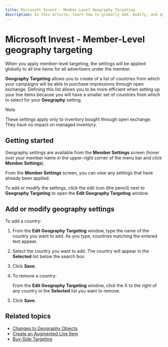 ```yaml
---
title: Microsoft Invest - Member-Level Geography Targeting
description: In this article, learn how to globally add, modify, and apply member-level geography targeting settings to all line items for all advertisers under the member.
---
```


# Microsoft Invest - Member-Level geography targeting

When you apply member-level targeting, the settings will be applied globally to all line items for all advertisers under the member.

**Geography Targeting** allows you to create of a list of countries from which your campaigns will be able to purchase impressions through open exchange. Defining this list allows you to be more efficient when setting up your line items because you will have a smaller set of countries from which to select for your **Geography** setting.

> [!NOTE]
> These settings apply only to inventory bought through open exchange. They have no impact on managed inventory.

## Getting started

Geography settings are available from the **Member Settings** screen (hover over your member name in the upper-right corner of the menu bar and click **Member Settings**).

From the **Member Settings** screen, you can view any settings that have already been applied.

To add or modify the settings, click the edit icon (the pencil) next to **Geography Targeting** to open the **Edit Geography Targeting** window.

## Add or modify geography settings

To add a country:

1. From the **Edit Geography Targeting** window, type the name of the country you want to add. As you type, countries matching the entered text appear.

1. Select the country you want to add. The country will appear in the **Selected** list below the search box.

1. Click **Save**.

1. To remove a country:

    From the **Edit Geography Targeting** window, click the X to the right of any country in the **Selected** list you want to remove.

1. Click **Save**.

## Related topics

- [Changes to Geography Objects](changes-to-geography-objects.md)
- [Create an Augmented Line Item](create-an-augmented-line-item-ali.md)
- [Buy-Side Targeting](buy-side-targeting.md)
